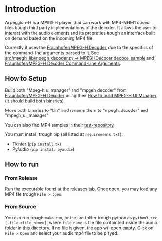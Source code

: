 # Introduction

Arpeggion-H is a MPEG-H player, that can work with MP4-MHM1 coded files trough third party implementations of the decoder. It allows the user to interact with the audio elements and its propreties trough an interface built on demand based on the incoming MP4 file.

Currently it uses the [Fraunhofer/MPEG-H Decoder](https://github.com/Fraunhofer-IIS/mpeghdec?tab=readme-ov-file), due to the specifics of the command-line arguments passed to it. See [src/mpegh_lib/mpegh_decoder.py -> MPEGHDecoder.decode_sample](https://github.com/BunnyMerz/Arpeggion-H/blob/211fd13f14599f8f06c08c0a878d298e78c29d1f/src/mpegh_lib/mpegh_decoder.py#L16) and [Fraunhofer/MPEG-H Decoder Command-Line Arguments](https://github.com/BunnyMerz/Arpeggion-H/blob/211fd13f14599f8f06c08c0a878d298e78c29d1f/src/mpegh_lib/mpegh_decoder.py#L13).

## How to Setup

Build both "Mpeg-h ui manager" and "mpgeh decoder" from [Fraunhofer/MPEG-H Decoder](https://github.com/Fraunhofer-IIS/mpeghdec?tab=readme-ov-file) using their [How to build MPEG-H UI Manager](https://github.com/Fraunhofer-IIS/mpeghdec/wiki/MPEG-H-UI-manager-example#how-to-build) (it should build both binaries)

Move both binaries to "bin" and rename them to "mpegh_decoder" and "mpegh_ui_manager"

You can also find MP4 samples in their [test-repository](https://github.com/Fraunhofer-IIS/mpegh-test-content)

You must install, trough pip (all listed at `requirements.txt`):

- Tkinter (`pip install tk`)
- PyAudio (`pip install pyaudio`)

## How to run

### From Release

Run the executable found at the [releases tab](https://github.com/BunnyMerz/Arpeggion-H/releases). Once open, you may load any MP4 file trough `File > Open`.

### From Source

You can run trough `make run`, or the src folder trough python as `python3 src [-file <file_name>]`, where `file_name` is the file containted inside the audio folder in this directory. If no file is given, the app will open empty. Click on `File > Open` and select your audio.mp4 file to be played.
